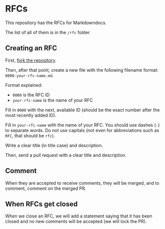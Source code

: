 # RFCs
This repository has the RFCs for Markdowndocs.

The list of all of them is in the `/rfc` folder.

## Creating an RFC
First, [fork the repository](https://github.com/markdocuments/rfcs/fork).

Then, after that point, create a new file with the following filename format: `0000-your-rfc-name.md`.

Format explained:

- `0000` is the RFC ID
- `your-rfc-name` is the name of your RFC

Fill in `0000` with the next, available ID (should be the exact number after the most recently added ID).

Fill in `your-rfc-name` with the name of your RFC. You should use dashes (`-`) to separate words. Do not use capitals (not even for abbreviations such as `RFC`, that should be `rfc`).

Write a clear title (in title case) and description.

Then, send a pull request with a clear title and description.

## Comment
When they are accepted to receive comments, they will be merged, and to comment, comment on the merged PR.

## When RFCs get closed
When we close an RFC, we will add a statement saying that it has been closed and no new comments will be accepted (we will lock the PR).
